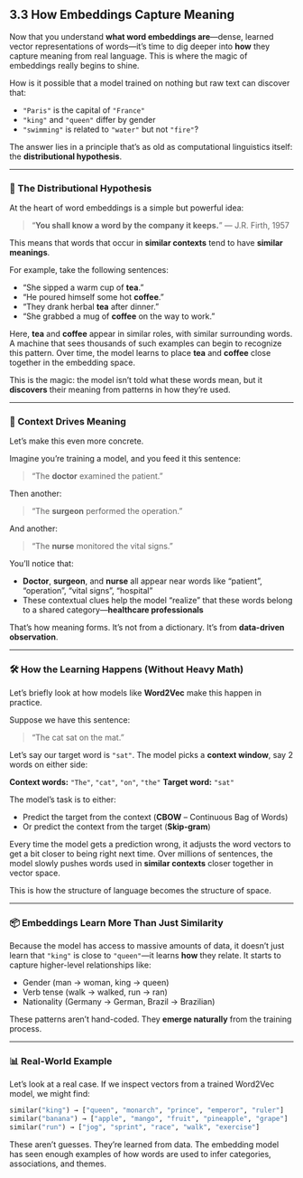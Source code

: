 
## **3.3 How Embeddings Capture Meaning**

Now that you understand **what word embeddings are**—dense, learned vector representations of words—it’s time to dig deeper into **how** they capture meaning from real language. This is where the magic of embeddings really begins to shine.

How is it possible that a model trained on nothing but raw text can discover that:

* `"Paris"` is the capital of `"France"`
* `"king"` and `"queen"` differ by gender
* `"swimming"` is related to `"water"` but not `"fire"`?

The answer lies in a principle that’s as old as computational linguistics itself: the **distributional hypothesis**.

---

### 🧠 The Distributional Hypothesis

At the heart of word embeddings is a simple but powerful idea:

> “**You shall know a word by the company it keeps.**”
> — J.R. Firth, 1957

This means that words that occur in **similar contexts** tend to have **similar meanings**.

For example, take the following sentences:

* “She sipped a warm cup of **tea**.”
* “He poured himself some hot **coffee**.”
* “They drank herbal **tea** after dinner.”
* “She grabbed a mug of **coffee** on the way to work.”

Here, **tea** and **coffee** appear in similar roles, with similar surrounding words. A machine that sees thousands of such examples can begin to recognize this pattern. Over time, the model learns to place **tea** and **coffee** close together in the embedding space.

This is the magic: the model isn’t told what these words mean, but it **discovers** their meaning from patterns in how they’re used.

---

### 🔄 Context Drives Meaning

Let’s make this even more concrete.

Imagine you’re training a model, and you feed it this sentence:

> “The **doctor** examined the patient.”

Then another:

> “The **surgeon** performed the operation.”

And another:

> “The **nurse** monitored the vital signs.”

You’ll notice that:

* **Doctor**, **surgeon**, and **nurse** all appear near words like “patient”, “operation”, “vital signs”, “hospital”
* These contextual clues help the model “realize” that these words belong to a shared category—**healthcare professionals**

That’s how meaning forms. It’s not from a dictionary. It’s from **data-driven observation**.

---

### 🛠️ How the Learning Happens (Without Heavy Math)

Let’s briefly look at how models like **Word2Vec** make this happen in practice.

Suppose we have this sentence:

> “The cat sat on the mat.”

Let’s say our target word is `"sat"`. The model picks a **context window**, say 2 words on either side:

**Context words:** `"The"`, `"cat"`, `"on"`, `"the"`
**Target word:** `"sat"`

The model’s task is to either:

* Predict the target from the context (**CBOW** – Continuous Bag of Words)
* Or predict the context from the target (**Skip-gram**)

Every time the model gets a prediction wrong, it adjusts the word vectors to get a bit closer to being right next time. Over millions of sentences, the model slowly pushes words used in **similar contexts** closer together in vector space.

This is how the structure of language becomes the structure of space.

---

### 📦 Embeddings Learn More Than Just Similarity

Because the model has access to massive amounts of data, it doesn’t just learn that `"king"` is close to `"queen"`—it learns **how** they relate. It starts to capture higher-level relationships like:

* Gender (man → woman, king → queen)
* Verb tense (walk → walked, run → ran)
* Nationality (Germany → German, Brazil → Brazilian)

These patterns aren’t hand-coded. They **emerge naturally** from the training process.

---

### 📊 Real-World Example

Let’s look at a real case. If we inspect vectors from a trained Word2Vec model, we might find:

```python
similar("king") → ["queen", "monarch", "prince", "emperor", "ruler"]
similar("banana") → ["apple", "mango", "fruit", "pineapple", "grape"]
similar("run") → ["jog", "sprint", "race", "walk", "exercise"]
```

These aren’t guesses. They’re learned from data. The embedding model has seen enough examples of how words are used to infer categories, associations, and themes.

